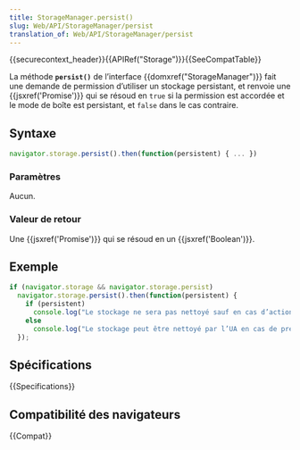```yaml
---
title: StorageManager.persist()
slug: Web/API/StorageManager/persist
translation_of: Web/API/StorageManager/persist
---
```

{{securecontext_header}}{{APIRef("Storage")}}{{SeeCompatTable}}

La méthode **`persist()`** de l’interface {{domxref("StorageManager")}} fait une demande de permission d’utiliser un stockage persistant, et renvoie une {{jsxref('Promise')}} qui se résoud en `true` si la permission est accordée et le mode de boîte est persistant, et `false` dans le cas contraire.

## Syntaxe

```js
navigator.storage.persist().then(function(persistent) { ... })
```

### Paramètres

Aucun.

### Valeur de retour

Une {{jsxref('Promise')}} qui se résoud en un {{jsxref('Boolean')}}.

## Exemple

```js
if (navigator.storage && navigator.storage.persist)
  navigator.storage.persist().then(function(persistent) {
    if (persistent)
      console.log("Le stockage ne sera pas nettoyé sauf en cas d’action humaine explicite");
    else
      console.log("Le stockage peut être nettoyé par l’UA en cas de pression de stockage.");
  });
```

## Spécifications

{{Specifications}}

## Compatibilité des navigateurs

{{Compat}}
